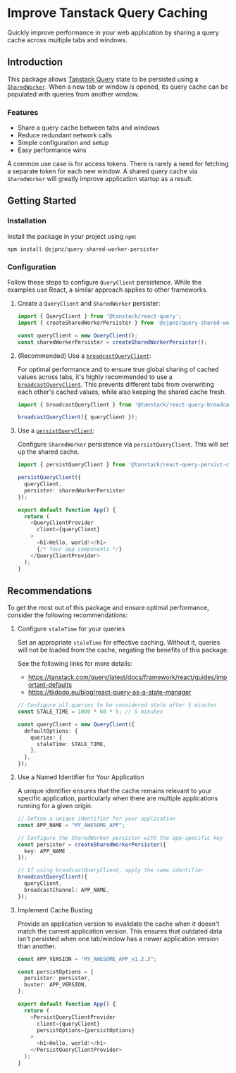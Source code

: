 # Improve Tanstack Query Caching

Quickly improve performance in your web application by sharing a query cache across multiple tabs and windows.

## Introduction

This package allows [Tanstack Query](https://tanstack.com/query/latest) state to be persisted using a [`SharedWorker`](https://developer.mozilla.org/en-US/docs/Web/API/SharedWorker). When a new tab or window is opened, its query cache can be populated with queries from another window.

### Features

* Share a query cache between tabs and windows
* Reduce redundant network calls
* Simple configuration and setup
* Easy performance wins

A common use case is for access tokens. There is rarely a need for fetching a separate token for each new window. A shared query cache via `SharedWorker` will greatly improve application startup as a result.

## Getting Started

### Installation

Install the package in your project using `npm`:

```shell
npm install @sjpnz/query-shared-worker-persister
```

### Configuration

Follow these steps to configure `QueryClient` persistence. While the examples use React, a similar approach applies to other frameworks.

1. Create a `QueryClient` and `SharedWorker` persister:

    ```typescript
    import { QueryClient } from '@tanstack/react-query';
    import { createSharedWorkerPersister } from '@sjpnz/query-shared-worker-persister';
    
    const queryClient = new QueryClient();
    const sharedWorkerPersister = createSharedWorkerPersister();
    ```

2. (Recommended) Use a [`broadcastQueryClient`](https://tanstack.com/query/latest/docs/framework/react/plugins/broadcastQueryClient):

    For optimal performance and to ensure true global sharing of cached values across tabs, it's highly recommended to use a [`broadcastQueryClient`](https://tanstack.com/query/latest/docs/framework/react/plugins/broadcastQueryClient). This prevents different tabs from overwriting each other's cached values, while also keeping the shared cache fresh.

    ```typescript
    import { broadcastQueryClient } from '@tanstack/react-query-broadcast-client-experimental';
    
    broadcastQueryClient({ queryClient });
    ```

3. Use a [`persistQueryClient`](https://tanstack.com/query/latest/docs/framework/react/plugins/persistQueryClient):

    Configure `SharedWorker` persistence via `persistQueryClient`. This will set up the shared cache.

    ```typescript
    import { persistQueryClient } from '@tanstack/react-query-persist-client';

    persistQueryClient({ 
      queryClient,
      persister: sharedWorkerPersister 
    });
    
    export default function App() {
      return (
        <QueryClientProvider
          client={queryClient}
        >
          <h1>Hello, world!</h1>
          {/* Your app components */}
        </QueryClientProvider>
      );
    }
    ```

## Recommendations

To get the most out of this package and ensure optimal performance, consider the following recommendations:

1. Configure `staleTime` for your queries

    Set an appropriate `staleTime` for effective caching. Without it, queries will not be loaded from the cache, negating the benefits of this package.

    See the following links for more details:
    * <https://tanstack.com/query/latest/docs/framework/react/guides/important-defaults>
    * <https://tkdodo.eu/blog/react-query-as-a-state-manager>

    ```typescript
    // Configure all queries to be considered stale after 5 minutes
    const STALE_TIME = 1000 * 60 * 5; // 5 minutes
    
    const queryClient = new QueryClient({
      defaultOptions: {
        queries: {
          staleTime: STALE_TIME,
        },
      },
    });
    ```

2. Use a Named Identifier for Your Application

    A unique identifier ensures that the cache remains relevant to your specific application, particularly when there are multiple applications running for a given origin.

    ```typescript
    // Define a unique identifier for your application
    const APP_NAME = "MY_AWESOME_APP";
    
    // Configure the SharedWorker persister with the app-specific key
    const persister = createSharedWorkerPersister({ 
      key: APP_NAME
    });
    
    // If using broadcastQueryClient, apply the same identifier
    broadcastQueryClient({
      queryClient,
      broadcastChannel: APP_NAME,
    });
    ```

3. Implement Cache Busting

    Provide an application version to invalidate the cache when it doesn't match the current application version. This ensures that outdated data isn't persisted when one tab/window has a newer application version than another.

    ```typescript
    const APP_VERSION = "MY_AWESOME_APP_v1.2.3";
    
    const persistOptions = {
      persister: persister,
      buster: APP_VERSION,
    };
    
    export default function App() {
      return (
        <PersistQueryClientProvider
          client={queryClient}
          persistOptions={persistOptions}
        >
          <h1>Hello, world!</h1>
        </PersistQueryClientProvider>
      );
    }
    ```